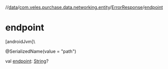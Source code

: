 //[data](../../../index.md)/[com.veles.purchase.data.networking.entity](../index.md)/[ErrorResponse](index.md)/[endpoint](endpoint.md)

# endpoint

[androidJvm]\

@SerializedName(value = &quot;path&quot;)

val [endpoint](endpoint.md): [String](https://kotlinlang.org/api/latest/jvm/stdlib/kotlin/-string/index.html)?
